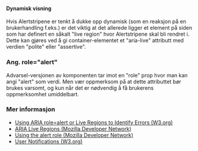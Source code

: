 #### Dynamisk visning

Hvis Alertstripene er tenkt å dukke opp dynamisk (som en reaksjon på en brukerhandling f.eks.) er det viktig at det allerede ligger et element på siden som har definert en såkalt "live region" hvor Alertstripene skal bli rendret i. Dette kan gjøres ved å gi container-elementet et "aria-live" attributt med verdien "polite" eller "assertive".

### Ang. role="alert"

Advarsel-versjonen av komponenten tar imot en "role" prop hvor man kan angi "alert" som verdi. Men vær oppmerksom på at dette attributtet bør brukes varsomt, og kun når det er nødvendig å få brukerens oppmerksomhet umiddelbart.

### Mer informasjon

- [Using ARIA role=alert or Live Regions to Identify Errors (W3.org)](https://www.w3.org/TR/WCAG20-TECHS/ARIA19.html)
- [ARIA Live Regions (Mozilla Developer Network)](https://developer.mozilla.org/en-US/docs/Web/Accessibility/ARIA/ARIA_Live_Regions)
- [Using the alert role (Mozilla Developer Network)](https://developer.mozilla.org/en-US/docs/Web/Accessibility/ARIA/ARIA_Techniques/Using_the_alert_role)
- [User Notifications (W3.org)](https://www.w3.org/WAI/tutorials/forms/notifications/)